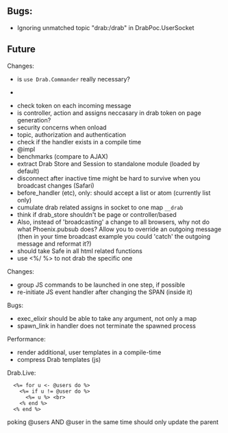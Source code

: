 
## Bugs:
* Ignoring unmatched topic "drab:/drab" in DrabPoc.UserSocket

## Future
Changes:
* is `use Drab.Commander` really necessary?
* <p drab-commander>
* check token on each incoming message
* is controller, action and assigns neccasary in drab token on page generation?
* security concerns when onload
* topic, authorization and authentication
* check if the handler exists in a compile time
* @impl
* benchmarks (compare to AJAX)
* extract Drab Store and Session to standalone module (loaded by default)
* disconnect after inactive time might be hard to survive when you broadcast changes (Safari)
* before_handler (etc), only: should accept a list or atom (currently list only)
* cumulate drab related assigns in socket to one map `__drab`
* think if drab_store shouldn't be page or controller/based
* Also, instead of 'broadcasting' a change to all browsers, why not do what Phoenix.pubsub does? Allow you to override an outgoing message (then in your time broadcast example you could 'catch' the outgoing message and reformat it?)
* should take Safe in all html related functions
* use <%/ %> to not drab the specific one

Changes:
* group JS commands to be launched in one step, if possible
* re-initiate JS event handler after changing the SPAN (inside it)

Bugs:
* exec_elixir should be able to take any argument, not only a map
* spawn_link in handler does not terminate the spawned process

Performance:
* render additional, user templates in a compile-time
* compress Drab templates (js)


Drab.Live:

      <%= for u <- @users do %>
        <%= if u != @user do %>
          <%= u %> <br>
        <% end %>
      <% end %>

poking @users AND @user in the same time should only update the parent
